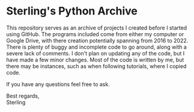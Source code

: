 # Sterling's Python Archive

This repository serves as an archive of projects I created before I started
using GitHub. The programs included come from either my computer or Google Drive,
with there creation potentially spanning from 2016 to 2022. There is plenty of
buggy and incomplete code to go around, along with a severe lack of comments. I
don't plan on updating any of the code, but I have made a few minor changes.
Most of the code is written by me, but there may be instances, such as when
following tutorials, where I copied code.

If you have any questions feel free to ask.

Best regards,<br>
Sterling
